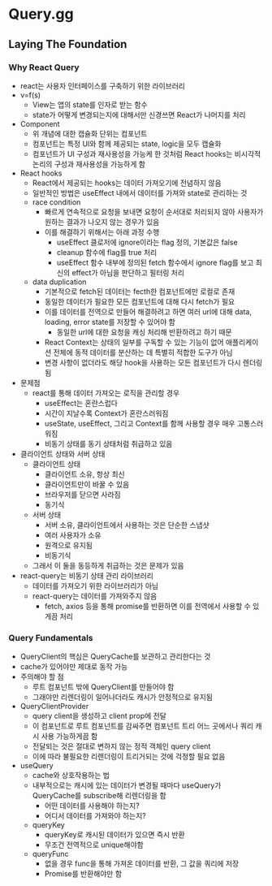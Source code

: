# Query.gg

## Laying The Foundation

### Why React Query

- react는 사용자 인터페이스를 구축하기 위한 라이브러리
- v=f(s)
  - View는 앱의 state를 인자로 받는 함수
  - state가 어떻게 변경되는지에 대해서만 신경쓰면 React가 나머지를 처리
- Component
  - 위 개념에 대한 캡슐화 단위는 컴포넌트
  - 컴포넌트는 특정 UI와 함께 제공되는 state, logic을 모두 캡슐화
  - 컴포넌트가 UI 구성과 재사용성을 가능케 한 것처럼 React hooks는 비시각적 논리의 구성과 재사용성을 가능하게 함
- React hooks
  - React에서 제공되는 hooks는 데이터 가져오기에 전념하지 않음
  - 일반적인 방법은 useEffect 내에서 데이터를 가져와 state로 관리하는 것
  - race condition
    - 빠르게 연속적으로 요청을 보내면 요청이 순서대로 처리되지 않아 사용자가 원하는 결과가 나오지 않는 경우가 있음
    - 이를 해결하기 위해서는 아래 과정 수행
      - useEffect 클로저에 ignore이라는 flag 정의, 기본값은 false
      - cleanup 함수에 flag를 true 처리
      - useEffect 함수 내부에 정의된 fetch 함수에서 ignore flag를 보고 최신의 effect가 아님을 판단하고 필터링 처리
  - data duplication
    - 기본적으로 fetch된 데이터는 fecth한 컴포넌트에만 로컬로 존재
    - 동일한 데이터가 필요한 모든 컴포넌트에 대해 다시 fetch가 필요
    - 이를 데이터를 전역으로 만들어 해결하려고 하면 여러 url에 대해 data, loading, error state를 저장할 수 있어야 함
      - 동일한 url에 대한 요청을 캐싱 처리해 반환하려고 하기 때문
    - React Context는 상태의 일부를 구독할 수 있는 기능이 없어 애플리케이션 전체에 동적 데이터를 분산하는 데 특별히 적합한 도구가 아님
    - 변경 사항이 없더라도 해당 hook을 사용하는 모든 컴포넌트가 다시 렌더링됨
- 문제점
  - react를 통해 데이터 가져오는 로직을 관리할 경우
    - useEffect는 혼란스럽다
    - 시간이 지날수록 Context가 혼란스러워짐
    - useState, useEffect, 그리고 Context를 함께 사용할 경우 매우 고통스러워짐
    - 비동기 상태를 동기 상태처럼 취급하고 있음
- 클라이언트 상태와 서버 상태
  - 클라이언트 상태
    - 클라이언트 소유, 항상 최신
    - 클라이언트만이 바꿀 수 있음
    - 브라우저를 닫으면 사라짐
    - 동기식
  - 서버 상태
    - 서버 소유, 클라이언트에서 사용하는 것은 단순한 스냅샷
    - 여러 사용자가 소유
    - 원격으로 유지됨
    - 비동기식
  - 그래서 이 둘을 동등하게 취급하는 것은 문제가 있음
- react-query는 비동기 상태 관리 라이브러리
  - 데이터를 가져오기 위한 라이브러리가 아님
  - react-query는 데이터를 가져와주지 않음
    - fetch, axios 등을 통해 promise를 반환하면 이를 전역에서 사용할 수 있게끔 처리

### Query Fundamentals

- QueryClient의 핵심은 QueryCache를 보관하고 관리한다는 것
- cache가 있어야만 제대로 동작 가능
- 주의해야 할 점
  - 루트 컴포넌트 밖에 QueryClient를 만들어야 함
  - 그래야만 리렌더링이 일어나더라도 캐시가 안정적으로 유지됨
- QueryClientProvider
  - query client을 생성하고 client prop에 전달
  - 이 컴포넌트로 루트 컴포넌트를 감싸주면 컴포넌트 트리 어느 곳에서나 쿼리 캐시 사용 가능하게끔 함
  - 전달되는 것은 절대로 변하지 않는 정적 객체인 query client
  - 이에 따라 불필요한 리렌더링이 트리거되는 것에 걱정할 필요 없음
- useQuery
  - cache와 상호작용하는 법
  - 내부적으로는 캐시에 있는 데이터가 변경될 때마다 useQuery가 QueryCache를 subscribe해 리렌더링을 함
    - 어떤 데이터를 사용해야 하는지?
    - 어디서 데이터를 가져와야 하는지?
  - queryKey
    - queryKey로 캐시된 데이터가 있으면 즉시 반환
    - 무조건 전역적으로 unique해야함
  - queryFunc
    - 없을 경우 func을 통해 가져온 데이터를 반환, 그 값을 쿼리에 저장
    - Promise를 반환해야만 함